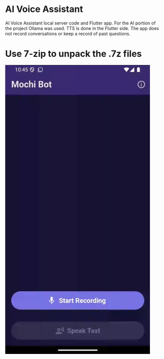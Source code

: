 # AI Voice Assistant

AI Voice Assistant local server code and Flutter app. For the AI portion of the project Ollama was used. TTS is done in the Flutter side. The app does not record conversations or keep a record of past questions.

# Use 7-zip to unpack the .7z files


[![Watch the video](https://github.com/PopleZoo/AI-server-code-and-flutter-app/raw/main/thumbnail.png)](https://github.com/PopleZoo/AI-server-code-and-flutter-app/raw/main/Demo.mp4)
